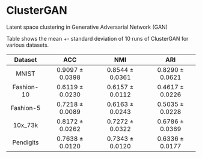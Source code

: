 # ClusterGAN
Latent space clustering in Generative Adversarial Network (GAN)

Table shows the mean +- standard deviation of 10 runs of ClusterGAN for various datasets.

|    Dataset    |           ACC       |         NMI         |           ARI         |
|:-------------:|:-------------------:|:-------------------:|:---------------------:|
|      MNIST    | 0.9097 $\pm$ 0.0398 | 0.8544 $\pm$ 0.0361 | 0.8290 $\pm$ 0.0621   |
|   Fashion-10  | 0.6119 $\pm$ 0.0230 | 0.6157 $\pm$ 0.0112 | 0.4617 $\pm$ 0.0226   |
|   Fashion-5   | 0.7218 $\pm$ 0.0089 | 0.6163 $\pm$ 0.0243 | 0.5035 $\pm$ 0.0228   |
|    10x_73k    | 0.8172 $\pm$ 0.0262 | 0.7272 $\pm$ 0.0322 | 0.6786 $\pm$ 0.0369   |
|   Pendigits   | 0.7638 $\pm$ 0.0120 | 0.7343 $\pm$ 0.0120 | 0.6336 $\pm$ 0.0177   |


